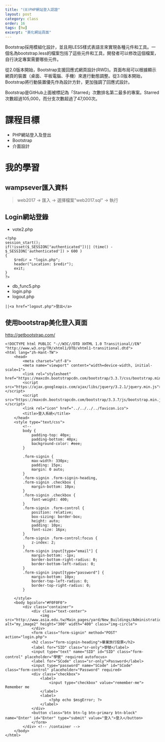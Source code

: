 ```yaml
---
title: "(8)PHP網站登入認證"
layout: post
category: class
order: 16
tags: [hw]
excerpt: "美化網站頁面"
---
```

Bootstrap採用模組化設計，並且用LESS樣式表語言來實現各種元件和工具。一個名為bootstrap.less的檔案包括了這些元件和工具，開發者可以修改這個檔案，自行決定專案需要哪些元件。

從2.0版本開始，Bootstrap支援回應式網頁設計(RWD)。頁面布局可以根據顯示網頁的裝置（桌面、平板電腦、手機）來進行動態調整。從3.0版本開始，Bootstrap將行動裝置優先作為設計方針，更加強調了回應式設計。

Bootstrap是GitHub上面被標記為「Starred」次數排名第二最多的專案。Starred次數超過105,000，而分支次數超過了47,000次。



# 課程目標
- PHP網站登入及登出
- Bootstrap
- 介面設計

# 我的學習
## wampsever匯入資料
> web2017 → 匯入 → 選擇檔案"web2017.sql" → 執行

## Login網站登錄
* vote2.php

```
<?php
session_start(); 
if(!isset($_SESSION["authenticated"])|| (time() - $_SESSION['authenticated']) > 600 ) 
{
    $redir = "login.php";
    header("Location: $redir");
    exit;
}
?>
```
* db_func5.php
* login.php
* logout.php

```
||<a href="logout.php">登出</a>
```
## 使用bootstrap美化登入頁面
<http://getbootstrap.com/>
```
<!DOCTYPE html PUBLIC "-//W3C//DTD XHTML 1.0 Transitional//EN" "http://www.w3.org/TR/xhtml1/DTD/xhtml1-transitional.dtd">
<html lang="zh-Hant-TW">
    <head>
        <meta charset="utf-8">
        <meta name="viewport" content="width=device-width, initial-scale=1">
        <link rel="stylesheet" href="https://maxcdn.bootstrapcdn.com/bootstrap/3.3.7/css/bootstrap.min.css">
        <script src="https://ajax.googleapis.com/ajax/libs/jquery/3.2.1/jquery.min.js"></script>
        <script src="https://maxcdn.bootstrapcdn.com/bootstrap/3.3.7/js/bootstrap.min.js"></script>
        <link rel="icon" href="../../../../favicon.ico">
        <title>登入系統</title>
    </head>
    <style type="text/css">
        <!--
        body {
            padding-top: 40px;
            padding-bottom: 40px;
            background-color: #eee;
        }
        
        .form-signin {
            max-width: 330px;
            padding: 15px;
            margin: 0 auto;
        }
        .form-signin .form-signin-heading,
        .form-signin .checkbox {
            margin-bottom: 10px;
        }
        .form-signin .checkbox {
            font-weight: 400;
        }
        .form-signin .form-control {
            position: relative;
            box-sizing: border-box;
            height: auto;
            padding: 10px;
            font-size: 16px;
        }
        .form-signin .form-control:focus {
            z-index: 2;
        }
        .form-signin input[type="email"] {
            margin-bottom: -1px;
            border-bottom-right-radius: 0;
            border-bottom-left-radius: 0;
        }
        .form-signin input[type="password"] {
            margin-bottom: 10px;
            border-top-left-radius: 0;
            border-top-right-radius: 0;
        }

    </style>
    <body bgcolor="#F0F0F0">
        <div class="container">
            <div class="text-center">
                <img src="http://www.asia.edu.tw/Main_pages/yard/New_Buildings/Administration%20Building.jpg" alt="my_image2" height="300" width="400" class="img-circle">
            </div>
            <form class="form-signin" method="POST" action="login.php">
            <h2 class="form-signin-heading">畢業旅行投票</h2>
            <label for="SID" class="sr-only">學號</label>
            <input type="text" name="SID" id="SID" class="form-control" placeholder="學號" required autofocus>
            <label for="SCode" class="sr-only">Password</label>
            <input type="password" name="SCode" id="SCode" class="form-control" placeholder="Password" required>
            <div class="checkbox">
                <label>
                    <input type="checkbox" value="remember-me"> Remember me
                </label>
                <label>
                    <?php echo $msgError; ?>
                </label>
            </div>
            <button class="btn btn-lg btn-primary btn-block" name="Enter" id="Enter" type="submit" value="登入">登入</button>
            </form>
        </div> <!-- /container -->
    </body>
</html>
```

[1]: https://github.com/        "GitHub"
[2]: https://pages.github.com/  "GitHub Pages"
[3]: https://jekyllrb.com/      "Jekyll"
[4]: http://markdown.tw         "Markdown文件"
[5]: http://dillinger.io/       "Dillinger"








